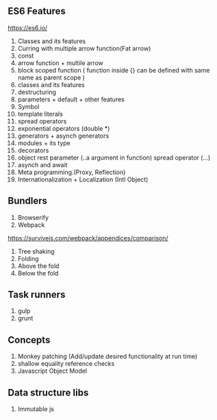 ## ES6 Features
https://es6.io/
1. Classes and its features
2. Curring with multiple arrow function(Fat arrow)
3. const
4. arrow function + multile arrow
5. block scoped function ( function inside {} can be defined with same name as parent scope )
6. classes and its features
7. destructuring
8. parameters + default + other features
10. Symbol
11. template literals
12. spread operators
13. exponential operators  (double *)
14. generators + asynch generators
15. modules + its type
16. decorators
17. object rest parameter (..a argument in function) spread operator (...)
18. asynch and await
19. Meta programming.(Proxy, Reflection)
20. Internationalization + Localization (Intl Object)



## Bundlers
1. Browserify
2. Webpack

https://survivejs.com/webpack/appendices/comparison/

1. Tree shaking
2. Folding
3. Above the fold 
4. Below the fold

## Task runners
1. gulp
2. grunt


## Concepts
1. Monkey patching (Add/update desired functionality at run time)
2. shallow equality reference checks
3. Javascript Object Model

## Data structure libs
1. Immutable js

